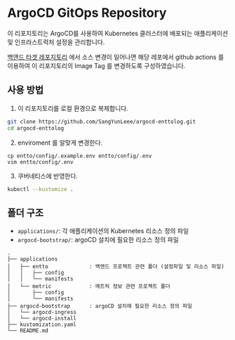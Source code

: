 # ArgoCD GitOps Repository

이 리포지토리는 ArgoCD를 사용하여 Kubernetes 클러스터에 배포되는 애플리케이션 및 인프라스트럭처 설정을 관리합니다.

[백엔드 타겟 레포지토리](https://github.com/SangYunLeee/blog-backend)  에서 소스 변경이 일어나면 해당 레포에서 github actions 를 이용하여 이 리포지토리의 Image Tag 를 변경하도록 구성하였습니다.

## 사용 방법
1. 이 리포지토리를 로컬 환경으로 복제합니다.

```bash
git clone https://github.com/SangYunLeee/argocd-enttolog.git
cd argocd-enttolog
```

2. enviroment 를 알맞게 변경한다.
```
cp entto/config/.example.env entto/config/.env
vim entto/config/.env
```
3. 쿠버네티스에 반영한다.
```bash
kubectl --kustomize .
```

## 폴더 구조

- `applications/`: 각 애플리케이션의 Kubernetes 리소스 정의 파일
- `argocd-bootstrap/`: argoCD 설치에 필요한 리소스 정의 파일

```
.
├── applications
│   ├── entto             : 백엔드 프로젝트 관련 폴더 (설정파일 및 리소스 파일)
│   │   ├── config
│   │   └── manifests
│   └── metric            : 메트릭 정보 관련 프로젝트 폴더
│       ├── config
│       └── manifests
├── argocd-bootstrap      : argoCD 설치에 필요한 리소스 정의 파일
│   └── argocd-ingress
│   └── argocd-install
├── kustomization.yaml
└── README.md
```
